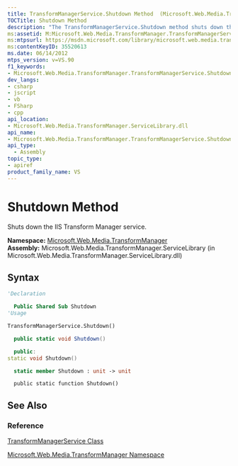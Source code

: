 ```yaml
---
title: TransformManagerService.Shutdown Method  (Microsoft.Web.Media.TransformManager)
TOCTitle: Shutdown Method
description: "The TransformManagerService.Shutdown method shuts down the IIS Transform Manager service. This article describes its syntax."
ms:assetid: M:Microsoft.Web.Media.TransformManager.TransformManagerService.Shutdown
ms:mtpsurl: https://msdn.microsoft.com/library/microsoft.web.media.transformmanager.transformmanagerservice.shutdown(v=VS.90)
ms:contentKeyID: 35520613
ms.date: 06/14/2012
mtps_version: v=VS.90
f1_keywords:
- Microsoft.Web.Media.TransformManager.TransformManagerService.Shutdown
dev_langs:
- csharp
- jscript
- vb
- FSharp
- cpp
api_location:
- Microsoft.Web.Media.TransformManager.ServiceLibrary.dll
api_name:
- Microsoft.Web.Media.TransformManager.TransformManagerService.Shutdown
api_type:
  - Assembly
topic_type:
- apiref
product_family_name: VS
---
```


# Shutdown Method

Shuts down the IIS Transform Manager service.

**Namespace:**  [Microsoft.Web.Media.TransformManager](microsoft-web-media-transformmanager-namespace.md)  
**Assembly:**  Microsoft.Web.Media.TransformManager.ServiceLibrary (in Microsoft.Web.Media.TransformManager.ServiceLibrary.dll)

## Syntax

```vb
'Declaration

  Public Shared Sub Shutdown
'Usage

TransformManagerService.Shutdown()
```

```csharp
  public static void Shutdown()
```

```cpp
  public:
static void Shutdown()
```

``` fsharp
  static member Shutdown : unit -> unit 
```

```jscript
  public static function Shutdown()
```

## See Also

### Reference

[TransformManagerService Class](transformmanagerservice-class-microsoft-web-media-transformmanager.md)

[Microsoft.Web.Media.TransformManager Namespace](microsoft-web-media-transformmanager-namespace.md)
